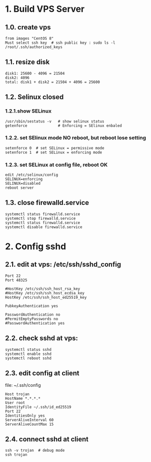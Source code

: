 
# 1. Build VPS Server
## 1.0. create vps
    from images "CentOS 8"
    Must select ssh key  # ssh public key : sudo ls -l /root/.ssh/authorized_keys
    
## 1.1. resize disk
    disk1: 25600 - 4096 = 21504
    disk2: 4096
    total: disk1 + disk2 = 21504 + 4096 = 25600
    
## 1.2. Selinux closed
### 1.2.1.show SELinux
    /usr/sbin/sestatus -v   # show selinux status
    getenforce              # Enforcing = SElinux enbaled
    
### 1.2.2. set SElinux mode NO reboot, but reboot lose setting
    setenforce 0  # set SELinux = permissive mode
    setenforce 1  # set SELinux = enforcing mode
    
### 1.2.3. set SELinux at config file, reboot OK
    edit /etc/selinux/config
    SELINUX=enforcing 
    SELINUX=disabled
    reboot server
  
## 1.3. close firewalld.service
    systemctl status firewalld.service
    systemctl stop firewalld.service
    systemctl status firewalld.service
    systemctl disable firewalld.service
    
  
# 2. Config sshd
## 2.1. edit at vps:  /etc/ssh/sshd_config
    Port 22
    Port 48325
  
    #HostKey /etc/ssh/ssh_host_rsa_key
    #HostKey /etc/ssh/ssh_host_ecdsa_key
    HostKey /etc/ssh/ssh_host_ed25519_key
    
    PubkeyAuthentication yes
  
    PasswordAuthentication no
    #PermitEmptyPasswords no
    #PasswordAuthentication yes
    
    
## 2.2. check sshd at vps:
    systemctl status sshd
    systemctl enable sshd
    systemctl reboot sshd
  
 
## 2.3. edit config at client 
   file: ~/.ssh/config
   
    Host trojan                              
    HostName *.*.*.*
    User root        
    IdentityFile ~/.ssh/id_ed25519  
    Port 22                     
    IdentitiesOnly yes
    ServerAliveInterval 60
    ServerAliveCountMax 15
    
## 2.4. connect sshd at client
    ssh -v trojan  # debug mode
    ssh trojan
   
   
  

  
